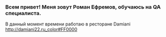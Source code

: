 ### Всем привет! Меня зовут Роман Ефремов, обучаюсь на QA специалиста. 
В данный момент времени работаю в ресторане Damiani http://damiani22.ru_color#FF0000
